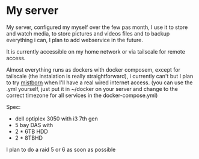 # My server

My server, configured my myself over the few pas month, I use it to store and watch media, to store pictures and videos files and to backup everything i can, I plan to add webservice in the future.

It is currently accessible on my home network or via tailscale for remote access.

Almost everything runs as dockers with docker composem, except for tailscale (the instalation is really straightforward), i currently can't but I plan to try [mistborn](https://gitlab.com/cyber5k/mistborn) when I'll have a real wired internet access.
(you can use the .yml yourself, just put it in ~/docker on your server and change to the correct timezone for all services in the docker-compose.yml)

Spec:
- dell optiplex 3050 with i3 7th gen
- 5 bay DAS with
 - 2 * 6TB HDD
 - 2 * 8TBHD
 
I plan to do a raid 5 or 6 as soon as possible
